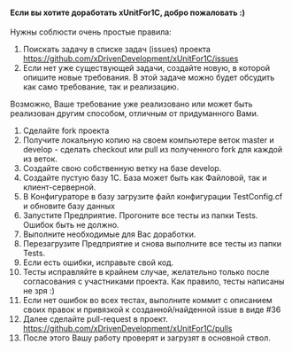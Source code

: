 ####  Если вы хотите доработать xUnitFor1C, добро пожаловать :)

Нужны соблюсти очень простые правила:

1. Поискать задачу в списке задач (issues) проекта https://github.com/xDrivenDevelopment/xUnitFor1C/issues
1. Если нет уже существующей задачи, создайте новую, в которой опишите новые требования. В этой задаче можно будет обсудить как само требование, так и реализацию. 

  Возможно, Ваше требование уже реализовано или может быть реализован другим способом, отличным от придуманного Вами.

1. Сделайте fork проекта
1. Получите локальную копию на своем компьютере веток master и develop - сделать checkout или pull из полученного fork для каждой из веток.
1. Создайте свою собственную ветку на базе develop.
1. Создайте пустую базу 1С. База может быть как Файловой, так и клиент-серверной.
1. В Конфигураторе в базу загрузите файл конфигурации TestConfig.cf и обновите базу данных
1. Запустите Предприятие. Прогоните все тесты из папки Tests. Ошибок быть не должно.
1. Выполните необходимые для Вас доработки.
1. Перезагрузите Предприятие и снова выполните все тесты из папки Tests.
  1. Если есть ошибки, исправьте свой код.
  1. Тесты исправляйте в крайнем случае, желательно только после согласования с участниками проекта. 
    Как правило, тесты написаны не зря :)
1. Если нет ошибок во всех тестах, выполните коммит с описанием своих правок и привязкой к созданной/найденной issue в виде #36 
1. Далее сделайте pull-request в проект. https://github.com/xDrivenDevelopment/xUnitFor1C/pulls
1. После этого Вашу работу проверят и загрузят в основной ствол.